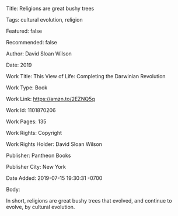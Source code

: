 Title:  Religions are great bushy trees

Tags:   cultural evolution, religion

Featured: false

Recommended: false

Author: David Sloan Wilson

Date:   2019

Work Title: This View of Life: Completing the Darwinian Revolution

Work Type: Book

Work Link: https://amzn.to/2EZNQ5q

Work Id: 1101870206

Work Pages: 135

Work Rights: Copyright

Work Rights Holder: David Sloan Wilson

Publisher: Pantheon Books

Publisher City: New York

Date Added: 2019-07-15 19:30:31 -0700

Body: 

In short, religions are great bushy trees that evolved, and continue to evolve, by cultural evolution. 


